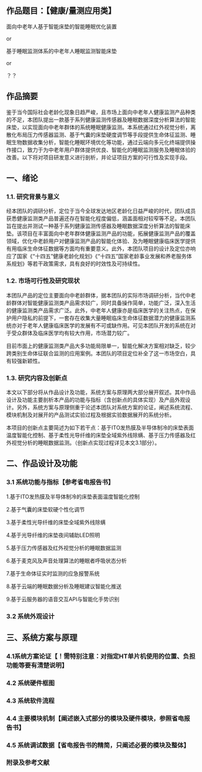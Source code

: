 ##  作品题目：【健康/量测应用类】

面向中老年人基于智能床垫的智能睡眠优化装置

or

基于睡眠监测体系的中老年人睡眠监测智能床垫

or

？？



##  作品摘要

鉴于当今国际社会老龄化现象日趋严峻，且市场上面向中老年人健康监测产品种类的不足，本团队提出一款基于系列健康监测传感器及睡眠数据深度分析算法的智能床垫，以实现面向中老年群体的系统睡眠健康监测。本系统通过红外视觉分析，离散化布局压力传感器监测、基于气囊的床垫硬度调节等手段提供生命体征监测、睡眠生物数据收集分析，智能化睡眠环境优化等功能，通过云端向多元化终端提供操作接口，致力于为中老年用户群体提供优良、智能化的睡眠监测服务及睡眠体验的改善。以下将对项目研发意义进行剖析，并论证项目方案的可行性及实现手段。

 

## 一、绪论

### 1.1. 研究背景与意义

经本团队的调研分析，定位于当今全球发达地区老龄化日益严峻的时代，团队成员获悉健康监测类产品普遍还存在智能化程度偏低，涵盖面相对较窄等不足。本团队旨在提出并测试一种基于系列健康监测传感器及睡眠数据深度分析算法的智能床垫。该项目在丰富面向中老年群体健康监测产品的功能，拓展健康监测产品的覆盖领域，优化中老龄用户对健康监测产品的智能化体验、及为睡眠健康临床医学提供有用临床生命体征数据等方面均有重要意义。此外，本团队项目的设计及定位亦响应了国家《“十四五”健康老龄化规划》《“十四五”国家老龄事业发展和养老服务体系规划》等若干政策需求，具有良好的时效性及可持续性。

### 1.2. 市场可行性及研究现状

本团队产品的定位主要面向中老龄群体，据本团队的实际市场调研分析，当代中老龄群体对智能健康监测类产品需求较广，同时具备操作简单，功能广泛，深入生活的健康监测类产品需求广泛。此外，中老年人健康亦是临床医学的关注热点，在保护用户隐私的前提下，一套存在收集大量睡眠临床生命体征数据潜力的健康监测系统亦对于老年人健康临床医学的发展有不可或缺作用。可见本团队开发的系统在对于受众群体及临床医学均有较大作用，市场潜力较广。

目前市面上的健康监测类产品大多功能局限单一，智能化解决方案相对缺乏，较少跨类别生命体征联合监测的应用案例。本团队的项目定位补全了这一市场空白，具有较强新颖性。

### 1.3. 研究内容及创新点

本文以下部分将从作品设计及功能，系统方案与原理两大部分展开叙述。其中作品设计及功能主要剖析本产品的功能与指标（含创新点的具体实现）及产品外观设计。另外，系统方案与原理侧重于论述本团队对系统方案的论证，阐述系统流程、模块机制及对展开的产品测试实验过程及根据实验数据展开的系统分析。

本项目的创新点主要简述为如下若干点：基于ITO发热膜及半导体制冷的床垫表面温度智能化控制、基于柔性光导纤维的床垫全域紫外线除螨、基于压力传感器及红外视觉分析的睡眠数据监测。（创新点实现过程详见本文3.1部分）。



## 二、作品设计及功能



### 3.1 系统功能与指标【参考省电报告书】

1.基于ITO发热膜及半导体制冷的床垫表面温度智能化控制

2.基于气囊的床垫软硬个性化调节

3.基于柔性光导纤维的床垫全域紫外线除螨

4.基于光导纤维的床垫夜间辅助LED照明

5.基于压力传感器及红外视觉分析的睡眠数据监测

6.基于麦克风及声音处理算法的睡眠者呼吸状态分析

7.基于生命体征实时监测的应急报警系统

8.基于云端的睡眠数据分析及睡眠建议智能化推送

9.基于云服务器的语音交互API与智能化手势识别



### 3.2 系统外观设计

### 

## 三、系统方案与原理

### 4.1系统方案论证【！需特别注意：对指定HT单片机使用的位置、负担功能等要有清楚说明】

### 4.2 系统硬件框图

### 4.3 系统软件流程

### 4.4 主要模块机制【阐述嵌入式部分的模块及硬件模块，参照省电报告书】

### 4.5 系统调试数据【省电报告书的精简，只阐述必要的模块及整体】



### 附录及参考文献


